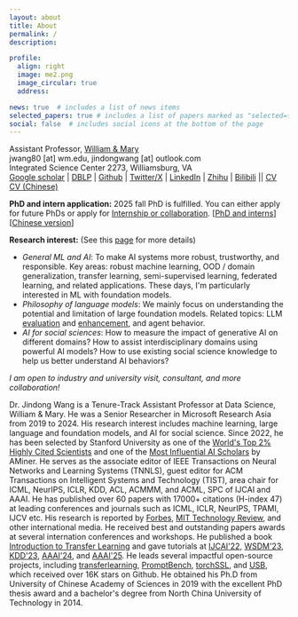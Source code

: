 ```yaml
---
layout: about
title: About
permalink: /
description: 

profile:
  align: right
  image: me2.png
  image_circular: true
  address: 

news: true  # includes a list of news items
selected_papers: true # includes a list of papers marked as "selected={true}"
social: false  # includes social icons at the bottom of the page
---
```


Assistant Professor, <a href="https://www.wm.edu/">William & Mary</a><br/>
jwang80 [at] wm.edu, jindongwang [at] outlook.com<br>
Integrated Science Center 2273, Williamsburg, VA<br>
[Google scholar](https://scholar.google.com/citations?&user=hBZ_tKsAAAAJ&view_op=list_works&sortby=pubdate) | [DBLP](https://dblp.org/pid/19/2969-1.html) | [Github](https://github.com/jindongwang) | [Twitter/X](https://twitter.com/jd92wang) | [LinkedIn](https://www.linkedin.com/in/jindong-wang/) | [Zhihu](https://www.zhihu.com/people/jindongwang) | [Bilibili](https://space.bilibili.com/477087194) || [CV](https://go.jd92.wang/cv) [CV (Chinese)](https://go.jd92.wang/cvchinese)

**PhD and intern application:** 2025 fall PhD is fulfilled. You can either apply for future PhDs or apply for [Internship or collaboration](https://forms.gle/zRcWP49qF9aR1VXW8). [[PhD and interns](https://jd92wang.notion.site/Professor-Jindong-Wang-from-William-Mary-is-Recruiting-Fully-Funded-PhD-Students-Interns-for-Fall-12eb4ea70d8e803cadebd1a9b75fd739?pvs=4)]  [[Chinese version](https://zhuanlan.zhihu.com/p/4827065042)]

**Research interest:** (See this [page](https://jd92.wang/research/) for more details)
- *General ML and AI*: To make AI systems more robust, trustworthy, and responsible. Key areas: robust machine learning, OOD / domain generalization, transfer learning, semi-supervised learning, federated learning, and related applications. These days, I'm particularly interested in ML with foundation models.
- *Philosophy of language models*: We mainly focus on understanding the potential and limitation of large foundation models. Related topics: LLM [evaluation](https://llm-eval.github.io/) and [enhancement](https://llm-enhance.github.io/), and agent behavior.
- *AI for social sciences*: How to measure the impact of generative AI on different domains? How to assist interdisciplinary domains using powerful AI models? How to use existing social science knowledge to help us better understand AI behaviors?

*I am open to industry and university visit, consultant, and more collaboration!*

Dr. Jindong Wang is a Tenure-Track Assistant Professor at Data Science, William & Mary. He was a Senior Researcher in Microsoft Research Asia from 2019 to 2024. His research interest includes machine learning, large language and foundation models, and AI for social science. Since 2022, he has been selected by Stanford University as one of the [World's Top 2% Highly Cited Scientists](https://ecebm.com/2023/10/04/stanford-university-names-worlds-top-2-scientists-2023/) and one of the [Most Influential AI Scholars](https://www.aminer.cn/ai2000?domain_ids=5dc122672ebaa6faa962c2a4) by AMiner. He serves as the associate editor of IEEE Transactions on Neural Networks and Learning Systems (TNNLS), guest editor for ACM Transactions on Intelligent Systems and Technology (TIST), area chair for ICML, NeurIPS, ICLR, KDD, ACL, ACMMM, and ACML, SPC of IJCAI and AAAI. He has published over 60 papers with 17000+ citations (H-index 47) at leading conferences and journals such as ICML, ICLR, NeurIPS, TPAMI, IJCV etc. His research is reported by [Forbes](https://www.forbes.com/sites/lanceeliot/2023/11/11/the-answer-to-why-emotionally-worded-prompts-can-goose-generative-ai-into-better-answers-and-how-to-spur-a-decidedly-positive-rise-out-of-ai/?sh=38038fb137e5), [MIT Technology Review](https://www.mittrchina.com/news/detail/13596), and other international media. He received best and outstanding papers awards at several internation conferences and workshops. He published a book [Introduction to Transfer Learning](http://jd92.wang/tlbook) and gave tutorials at [IJCAI'22](https://dgresearch.github.io/), [WSDM'23](https://dgresearch.github.io/), [KDD'23](https://mltrust.github.io/), [AAAI'24](https://ood-timeseries.github.io/), and [AAAI'25](https://llm-understand.github.io/). He leads several impactful open-source projects, including [transferlearning](https://github.com/jindongwang/transferlearning), [PromptBench](https://github.com/microsoft/promptbench), [torchSSL](https://github.com/torchssl/torchssl), and [USB](https://github.com/microsoft/Semi-superised-learning), which received over 16K stars on Github. He obtained his Ph.D from University of Chinese Academy of Sciences in 2019 with the excellent PhD thesis award and a bachelor's degree from North China University of Technology in 2014.


